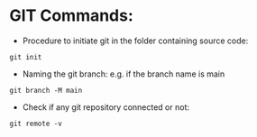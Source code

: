 # GIT Commands:

-  Procedure to initiate git in the folder containing source code:
```
git init
```
-  Naming the git branch:
e.g. if the branch name is main

```
git branch -M main
```

-  Check if any git repository connected or not:
```
git remote -v